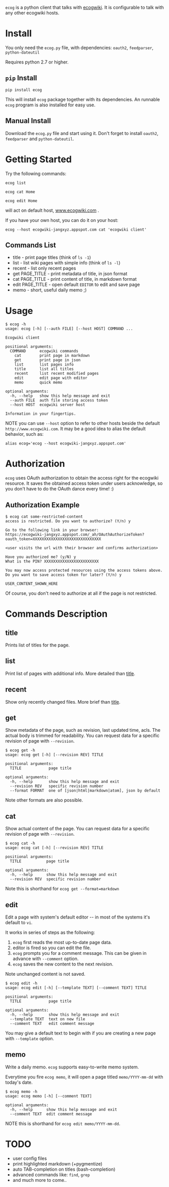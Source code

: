 
`ecog` is a python client that talks with [ecogwiki](http://www.ecogwiki.com/). It is configurable to talk with any other ecogwiki hosts.

# Install

You only need the `ecog.py` file, with dependencies: `oauth2`, `feedparser`, `python-dateutil`

Requires python 2.7 or higher.


## `pip` Install

	pip install ecog

This will install `ecog` package together with its dependencies. An runnable `ecog` program is also installed for easy use.


## Manual Install

Download the `ecog.py` file and start using it. Don't forget to install `oauth2`, `feedparser` and `python-dateutil`.


# Getting Started

Try the following commands:

`ecog list`

`ecog cat Home`

`ecog edit Home`

will act on default host, www.ecogwiki.com .

If you have your own host, you can do it on your host:

	ecog --host ecogwiki-jangxyz.appspot.com cat 'ecogwiki client'


## Commands List

* title  - print page titles (think of `ls -1`)
* list   - list wiki pages with simple info (think of `ls -l`)
* recent - list only recent pages
* get PAGE_TITLE  - print metadata of title, in json format
* cat PAGE_TITLE  - print content of title, in markdown format
* edit PAGE_TITLE - open default `EDITOR` to edit and save page
* memo            - short, useful daily memo ;)



# Usage

	$ ecog -h
	usage: ecog [-h] [--auth FILE] [--host HOST] COMMAND ...

	Ecogwiki client

	positional arguments:
	  COMMAND      ecogwiki commands
		cat        print page in markdown
		get        print page in json
		list       list pages info
		title      list all titles
		recent     list recent modified pages
		edit       edit page with editor
		memo       quick memo

	optional arguments:
	  -h, --help   show this help message and exit
	  --auth FILE  auth file storing access token
	  --host HOST  ecogwiki server host

	Information in your fingertips.


NOTE you can use `--host` option to refer to other hosts beside the default `http://www.ecogwiki.com`.
It may be a good idea to alias the default behavior, such as:

	alias ecog='ecog --host ecogwiki-jangxyz.appspot.com'

# Authorization

`ecog` uses OAuth authorization to obtain the access right for the ecogwiki resource. It saves the obtained access token under users acknowledge, so you don't have to do the OAuth dance every time! :)

## Authorization Example

	$ ecog cat some-restricted-content
	access is restricted. Do you want to authorize? (Y/n) y

	Go to the following link in your browser:
	https://ecogwiki-jangxyz.appspot.com/_ah/OAuthAuthorizeToken?oauth_token=XXXXXXXXXXXXXXXXXXXXXXXXXXXXXX

`<user visits the url with their browser and confirms authorization>`

	Have you authorized me? (y/N) y
	What is the PIN? XXXXXXXXXXXXXXXXXXXXXXXX

	You may now access protected resources using the access tokens above.
	Do you want to save access token for later? (Y/n) y

	USER_CONTENT_SHOWN_HERE


Of course, you don't need to authorize at all if the page is not restricted.


# Commands Description

## title

Prints list of titles for the page.

## list

Print list of pages with additional info. More detailed than [title](#title).

## recent

Show only recently changed files. More brief than [title](#title).

## get 

Show metadata of the page, such as revision, last updated time, acls. The actual body is trimmed for readability.
You can request data for a specific revision of page with `--revision`.

	$ ecog get -h
	usage: ecog get [-h] [--revision REV] TITLE

	positional arguments:
	  TITLE            page title

	optional arguments:
	  -h, --help       show this help message and exit
	  --revision REV   specific revision number
      --format FORMAT  one of [json|html|markdown|atom], json by default

Note other formats are also possible.

## cat

Show actual content of the page. 
You can request data for a specific revision of page with `--revision`.

	$ ecog cat -h
	usage: ecog cat [-h] [--revision REV] TITLE

	positional arguments:
	  TITLE           page title

	optional arguments:
	  -h, --help      show this help message and exit
	  --revision REV  specific revision number

Note this is shorthand for `ecog get --format=markdown`

## edit

Edit a page with system's default editor -- in most of the systems it's default to `vi`.

It works in series of steps as the following:

1. `ecog` first reads the most up-to-date page data.
2. editor is fired so you can edit the file.
3. `ecog` prompts you for a comment message. This can be given in advance with `--comment` option.
4. `ecog` saves the new content to the next revision.

Note unchanged content is not saved.

	$ ecog edit -h
	usage: ecog edit [-h] [--template TEXT] [--comment TEXT] TITLE

	positional arguments:
	  TITLE            page title

	optional arguments:
	  -h, --help       show this help message and exit
	  --template TEXT  text on new file
	  --comment TEXT   edit comment message

You may give a default text to begin with if you are creating a new page with `--template` option.


## memo

Write a daily memo. `ecog` supports easy-to-write memo system.

Everytime you fire `ecog memo`, it will open a page titled `memo/YYYY-mm-dd` with today's date.

	$ ecog memo -h
	usage: ecog memo [-h] [--comment TEXT]

	optional arguments:
	  -h, --help      show this help message and exit
	  --comment TEXT  edit comment message


NOTE this is shorthand for `ecog edit memo/YYYY-mm-dd`.


# TODO

* user config files
* print highlighted markdown (+pygmentize)
* auto TAB-completion on titles (bash-completion)
* advanced commands like: `find`, `grep`
* and much more to come..


